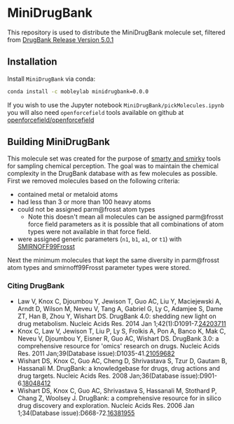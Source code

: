 # MiniDrugBank

This repository is used to distribute the MiniDrugBank molecule set, filtered from [DrugBank Release Version 5.0.1](http://www.drugbank.ca/releases/latest)

## Installation

Install `MiniDrugBank` via conda:
```bash
conda install -c mobleylab minidrugbank=0.0.0
```

If you wish to use the Jupyter notebook `MiniDrugBank/pickMolecules.ipynb` you will also need `openforcefield` tools available on github at [openforcefield/openforcefield](https://github.com/openforcefield/openforcefield)

## Building MiniDrugBank

This molecule set was created for the purpose of [smarty and smirky](https://github.com/openforcefield/smarty) tools for sampling chemical perception. The goal was to maintain the chemical complexity in the DrugBank database with as few molecules as possible. First we removed molecules based on the following criteria:

* contained metal or metaloid atoms
* had less than 3 or more than 100 heavy atoms
* could not be assigned parm@frosst atom types
    - Note this doesn't mean all molecules can be assigned parm@frosst force field parameters as it is possible that all combinations of atom types were not available in that force field.
* were assigned generic parameters (`n1`, `b1`, `a1`, or `t1`) with [SMIRNOFF99Frosst](https://github.com/openforcefield/smirnoff99Frosst)

Next the minimum molecules that kept the same diversity in parm@frosst atom types and smirnoff99Frosst parameter types were stored.

### Citing DrugBank

* Law V, Knox C, Djoumbou Y, Jewison T, Guo AC, Liu Y, Maciejewski A, Arndt D, Wilson M, Neveu V, Tang A, Gabriel G, Ly C, Adamjee S, Dame ZT, Han B, Zhou Y, Wishart DS. DrugBank 4.0: shedding new light on drug metabolism. Nucleic Acids Res. 2014 Jan 1;42(1):D1091-7.[24203711](https://www.ncbi.nlm.nih.gov/pubmed/24203711)
* Knox C, Law V, Jewison T, Liu P, Ly S, Frolkis A, Pon A, Banco K, Mak C, Neveu V, Djoumbou Y, Eisner R, Guo AC, Wishart DS. DrugBank 3.0: a comprehensive resource for 'omics' research on drugs. Nucleic Acids Res. 2011 Jan;39(Database issue):D1035-41.[21059682](https://www.ncbi.nlm.nih.gov/pubmed/21059682)
* Wishart DS, Knox C, Guo AC, Cheng D, Shrivastava S, Tzur D, Gautam B, Hassanali M. DrugBank: a knowledgebase for drugs, drug actions and drug targets. Nucleic Acids Res. 2008 Jan;36(Database issue):D901-6.[18048412](https://www.ncbi.nlm.nih.gov/pubmed/18048412)
* Wishart DS, Knox C, Guo AC, Shrivastava S, Hassanali M, Stothard P, Chang Z, Woolsey J. DrugBank: a comprehensive resource for in silico drug discovery and exploration. Nucleic Acids Res. 2006 Jan 1;34(Database issue):D668-72.[16381955](https://www.ncbi.nlm.nih.gov/pubmed/16381955)

